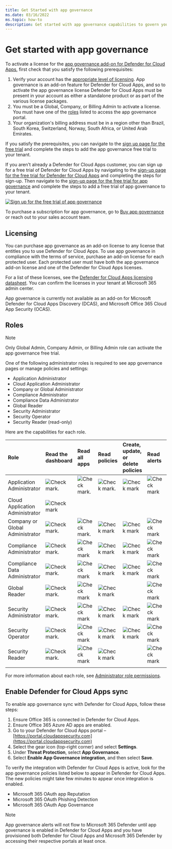 ```yaml
---
title: Get Started with app governance
ms.date: 03/16/2022
ms.topic: how-to
description: Get started with app governance capabilities to govern your apps.
---
```


# Get started with app governance

To activate a license for the [app governance add-on for Defender for Cloud Apps](/office365/servicedescriptions/microsoft-365-service-descriptions/microsoft-365-tenantlevel-services-licensing-guidance/microsoft-365-security-compliance-licensing-guidance#what-is-the-app-governance-add-on-feature-for-microsoft-defender-for-cloud-apps), first check that you satisfy the following prerequisites:

1. Verify your account has the [appropriate level of licensing](#licensing). App governance is an add-on feature for Defender for Cloud Apps, and so to activate the app governance license Defender for Cloud Apps must be present in your account as either a standalone product or as part of the various license packages.
1. You must be a Global, Company, or Billing Admin to activate a license. You must have one of the [roles](#roles) listed to access the app governance portal.
1. Your organization's billing address must be in a region other than Brazil, South Korea, Switzerland, Norway, South Africa, or United Arab Emirates.

If you satisfy the prerequisites,  you can navigate to the [sign up page for the free trial](https://aka.ms/appgovernancetrial) and complete the steps to add the app governance free trial to your tenant.

If you aren't already a Defender for Cloud Apps customer, you can sign up for a free trial of Defender for Cloud Apps by navigating to the [sign-up page for the free trial for Defender for Cloud Apps](https://www.microsoft.com/security/business/cloud-apps-defender) and completing the steps for sign-up. Then navigate to the [sign-up page for the free trial for app governance](https://aka.ms/appgovernancetrial) and complete the steps to add a free trial of app governance to your tenant.

[![Sign up for the free trial of app governance](media/app-governance/large-app-governance-banner.png)](https://aka.ms/appgovernancetrial)

To purchase a subscription for app governance, go to [Buy app governance](https://aka.ms/buyappgovernance) or reach out to your sales account team.

## Licensing

You can purchase app governance as an add-on license to any license that entitles you to use Defender for Cloud Apps. To use app governance in compliance with the terms of service, purchase an add-on license for each protected user. Each protected user must have both the app governance add-on license and one of the Defender for Cloud Apps licenses.

For a list of these licenses, see the [Defender for Cloud Apps licensing datasheet](https://aka.ms/mcaslicensing). You can confirm the licenses in your tenant at Microsoft 365 admin center.

App governance is currently not available as an add-on for Microsoft Defender for Cloud Apps Discovery (DCAS), and Microsoft Office 365 Cloud App Security (OCAS).

## Roles

> [!NOTE]
> Only Global Admin, Company Admin, or Billing Admin role can activate the app governance free trial.

One of the following administrator roles is required to see app governance pages or manage policies and settings:

- Application Administrator
- Cloud Application Administrator
- Company or Global Administrator
- Compliance Administrator
- Compliance Data Administrator
- Global Reader
- Security Administrator
- Security Operator
- Security Reader (read-only)

Here are the capabilities for each role.

| Role | Read the dashboard | Read all apps |Read policies | Create, update, or delete policies | Read alerts | Update alerts | Read settings | Update settings | Read Remediation | Update Remediation |
|:-------|:-----|:-------|:-------|:-------|:-------|:-------|:-------|:-------|:-------|:-------|
| Application Administrator | ![Check mark.](media\checkmark.png) | ![Check mark.](media\checkmark.png) | ![Check mark.](media\checkmark.png) | ![Check mark](media\checkmark.png) | ![Check mark](media\checkmark.png) | ![Check mark](media\checkmark.png) | ![Check mark](media\checkmark.png) | ![Check mark](media\checkmark.png) | ![Check mark](media\checkmark.png) | ![Check mark](media\checkmark.png) |
| Cloud Application Administrator | ![Check mark](media\checkmark.png) | | | | | | | | | |
| Company or Global Administrator | ![Check mark.](media\checkmark.png) | ![Check mark.](media\checkmark.png) | ![Check mark](media\checkmark.png) | ![Check mark](media\checkmark.png) | ![Check mark](media\checkmark.png) | ![Check mark](media\checkmark.png) | ![Check mark](media\checkmark.png) | ![Check mark](media\checkmark.png) | ![Check mark](media\checkmark.png) | ![Check mark](media\checkmark.png) |
| Compliance Administrator | ![Check mark.](media\checkmark.png) | ![Check mark](media\checkmark.png) | ![Check mark](media\checkmark.png) | ![Check mark](media\checkmark.png) | ![Check mark](media\checkmark.png) |  | ![Check mark](media\checkmark.png) | ![Check mark](media\checkmark.png) | ![Check mark](media\checkmark.png) | |
| Compliance Data Administrator | ![Check mark.](media\checkmark.png) | ![Check mark](media\checkmark.png) | ![Check mark](media\checkmark.png) | ![Check mark](media\checkmark.png) | ![Check mark](media\checkmark.png) |  | ![Check mark](media\checkmark.png) | ![Check mark](media\checkmark.png) | ![Check mark](media\checkmark.png) | |
| Global Reader  | ![Check mark.](media\checkmark.png) | ![Check mark](media\checkmark.png) | ![Check mark](media\checkmark.png) |  | ![Check mark](media\checkmark.png) |  | ![Check mark](media\checkmark.png) |  | | |
| Security Administrator | ![Check mark.](media\checkmark.png) | ![Check mark](media\checkmark.png) | ![Check mark](media\checkmark.png) | ![Check mark](media\checkmark.png) | ![Check mark](media\checkmark.png) |  | ![Check mark](media\checkmark.png) | ![Check mark](media\checkmark.png) | ![Check mark](media\checkmark.png) | |
| Security Operator | ![Check mark.](media\checkmark.png) | ![Check mark](media\checkmark.png) | ![Check mark](media\checkmark.png) | ![Check mark](media\checkmark.png) | ![Check mark](media\checkmark.png) | ![Check mark](media\checkmark.png) | ![Check mark](media\checkmark.png) | ![Check mark](media\checkmark.png) | ![Check mark](media\checkmark.png) | |
| Security Reader  | ![Check mark.](media\checkmark.png) | ![Check mark](media\checkmark.png) | ![Check mark](media\checkmark.png) |  | ![Check mark](media\checkmark.png) |  | ![Check mark](media\checkmark.png) |  | ![Check mark](media\checkmark.png) | |
|||||||||| | |

For more information about each role, see [Administrator role permissions](/azure/active-directory/roles/permissions-reference).

## Enable Defender for Cloud Apps sync

To enable app governance sync with Defender for Cloud Apps, follow these steps:

1. Ensure Office 365 is connected in Defender for Cloud Apps.
1. Ensure Office 365 Azure AD apps are enabled.
1. Go to your Defender for Cloud Apps portal – [https://portal.cloudappsecurity.com](https://portal.cloudappsecurity.com)
1. Select the gear icon (top-right corner) and select **Settings**.
1. Under **Threat Protection**, select **App Governance**.
1. Select **Enable App Governance integration**, and then select **Save**.

To verify the integration with Defender for Cloud Apps is active, look for the app governance policies listed below to appear in Defender for Cloud Apps. The new policies might take few minutes to appear once integration is enabled.

- Microsoft 365 OAuth app Reputation
- Microsoft 365 OAuth Phishing Detection
- Microsoft 365 OAuth App Governance

> [!NOTE]
> App governance alerts will not flow to Microsoft 365 Defender until app governance is enabled in Defender for Cloud Apps and you have provisioned both Defender for Cloud Apps and Microsoft 365 Defender by accessing their respective portals at least once.
